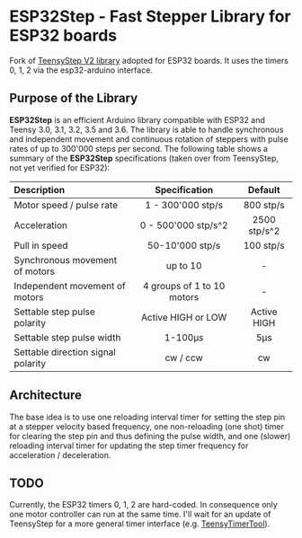 # ESP32Step - Fast Stepper Library for ESP32 boards

Fork of [TeensyStep V2 library](https://luni64.github.io/TeensyStep/) adopted for ESP32 boards. It uses the timers 0, 1, 2 via the esp32-arduino interface.

## Purpose of the Library
**ESP32Step** is an efficient Arduino library compatible with ESP32 and Teensy 3.0, 3.1, 3.2, 3.5 and 3.6. The library is able to handle synchronous and independent movement and continuous rotation of steppers with pulse rates of up to 300'000 steps per second. The following table shows a summary of the **ESP32Step** specifications (taken over from TeensyStep, not yet verified for ESP32):

| Description                                | Specification             | Default          |
|:-------------------------------------------|:-------------------------:|:----------------:|
| Motor speed / pulse rate                   |1 - 300'000 stp/s          |   800 stp/s      |
| Acceleration                               | 0 - 500'000 stp/s^2       |   2500 stp/s^2   |
| Pull in speed                              | 50-10'000 stp/s           | 100 stp/s |
| Synchronous movement of motors             | up to 10                  | -                |
| Independent movement of motors             | 4 groups of 1 to 10 motors| -                |
| Settable step pulse polarity               | Active HIGH or LOW        | Active HIGH      |
| Settable step pulse width                  | 1-100µs                   | 5µs              |
| Settable direction signal polarity         | cw / ccw                  | cw               |

## Architecture
The base idea is to use one reloading interval timer for setting the step pin at a stepper velocity based frequency, one non-reloading (one shot) timer for clearing the step pin and thus defining the pulse width, and one (slower) reloading interval timer for updating the step timer frequency for acceleration / deceleration. 

## TODO
Currently, the ESP32 timers 0, 1, 2 are hard-coded. In consequence only one motor controller can run at the same time. I'll wait for an update of TeensyStep for a more general timer interface (e.g. [TeensyTimerTool](https://github.com/luni64/TeensyTimerTool)).
